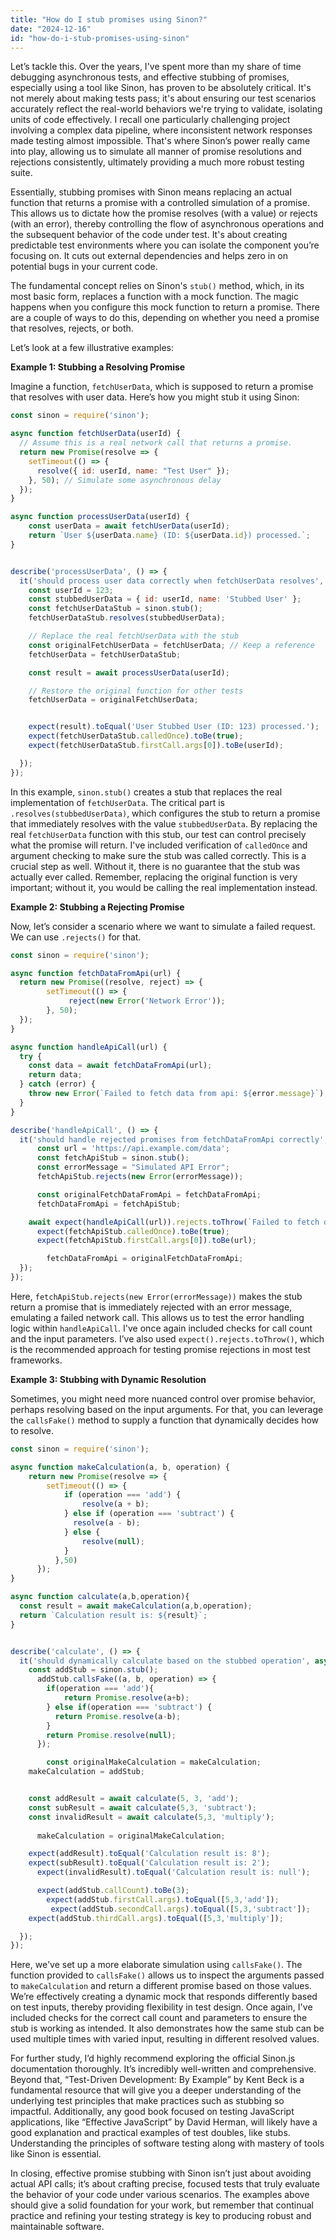 ```yaml
---
title: "How do I stub promises using Sinon?"
date: "2024-12-16"
id: "how-do-i-stub-promises-using-sinon"
---
```


Let’s tackle this. Over the years, I've spent more than my share of time debugging asynchronous tests, and effective stubbing of promises, especially using a tool like Sinon, has proven to be absolutely critical. It's not merely about making tests pass; it's about ensuring our test scenarios accurately reflect the real-world behaviors we're trying to validate, isolating units of code effectively. I recall one particularly challenging project involving a complex data pipeline, where inconsistent network responses made testing almost impossible. That's where Sinon’s power really came into play, allowing us to simulate all manner of promise resolutions and rejections consistently, ultimately providing a much more robust testing suite.

Essentially, stubbing promises with Sinon means replacing an actual function that returns a promise with a controlled simulation of a promise. This allows us to dictate how the promise resolves (with a value) or rejects (with an error), thereby controlling the flow of asynchronous operations and the subsequent behavior of the code under test. It's about creating predictable test environments where you can isolate the component you’re focusing on. It cuts out external dependencies and helps zero in on potential bugs in your current code.

The fundamental concept relies on Sinon's `stub()` method, which, in its most basic form, replaces a function with a mock function. The magic happens when you configure this mock function to return a promise. There are a couple of ways to do this, depending on whether you need a promise that resolves, rejects, or both.

Let’s look at a few illustrative examples:

**Example 1: Stubbing a Resolving Promise**

Imagine a function, `fetchUserData`, which is supposed to return a promise that resolves with user data. Here’s how you might stub it using Sinon:

```javascript
const sinon = require('sinon');

async function fetchUserData(userId) {
  // Assume this is a real network call that returns a promise.
  return new Promise(resolve => {
    setTimeout(() => {
      resolve({ id: userId, name: "Test User" });
    }, 50); // Simulate some asynchronous delay
  });
}

async function processUserData(userId) {
    const userData = await fetchUserData(userId);
    return `User ${userData.name} (ID: ${userData.id}) processed.`;
}


describe('processUserData', () => {
  it('should process user data correctly when fetchUserData resolves', async () => {
    const userId = 123;
    const stubbedUserData = { id: userId, name: 'Stubbed User' };
    const fetchUserDataStub = sinon.stub();
    fetchUserDataStub.resolves(stubbedUserData);

    // Replace the real fetchUserData with the stub
    const originalFetchUserData = fetchUserData; // Keep a reference
    fetchUserData = fetchUserDataStub;

    const result = await processUserData(userId);

    // Restore the original function for other tests
    fetchUserData = originalFetchUserData;


    expect(result).toEqual('User Stubbed User (ID: 123) processed.');
    expect(fetchUserDataStub.calledOnce).toBe(true);
    expect(fetchUserDataStub.firstCall.args[0]).toBe(userId);

  });
});
```

In this example, `sinon.stub()` creates a stub that replaces the real implementation of `fetchUserData`. The critical part is `.resolves(stubbedUserData)`, which configures the stub to return a promise that immediately resolves with the value `stubbedUserData`. By replacing the real `fetchUserData` function with this stub, our test can control precisely what the promise will return. I've included verification of `calledOnce` and argument checking to make sure the stub was called correctly. This is a crucial step as well. Without it, there is no guarantee that the stub was actually ever called. Remember, replacing the original function is very important; without it, you would be calling the real implementation instead.

**Example 2: Stubbing a Rejecting Promise**

Now, let’s consider a scenario where we want to simulate a failed request. We can use `.rejects()` for that.

```javascript
const sinon = require('sinon');

async function fetchDataFromApi(url) {
  return new Promise((resolve, reject) => {
        setTimeout(() => {
             reject(new Error('Network Error'));
        }, 50);
  });
}

async function handleApiCall(url) {
  try {
    const data = await fetchDataFromApi(url);
    return data;
  } catch (error) {
    throw new Error(`Failed to fetch data from api: ${error.message}`);
  }
}

describe('handleApiCall', () => {
  it('should handle rejected promises from fetchDataFromApi correctly', async () => {
      const url = 'https://api.example.com/data';
      const fetchApiStub = sinon.stub();
      const errorMessage = "Simulated API Error";
      fetchApiStub.rejects(new Error(errorMessage));

      const originalFetchDataFromApi = fetchDataFromApi;
      fetchDataFromApi = fetchApiStub;

    await expect(handleApiCall(url)).rejects.toThrow(`Failed to fetch data from api: ${errorMessage}`);
      expect(fetchApiStub.calledOnce).toBe(true);
      expect(fetchApiStub.firstCall.args[0]).toBe(url);

        fetchDataFromApi = originalFetchDataFromApi;
  });
});
```

Here, `fetchApiStub.rejects(new Error(errorMessage))` makes the stub return a promise that is immediately rejected with an error message, emulating a failed network call. This allows us to test the error handling logic within `handleApiCall`. I've once again included checks for call count and the input parameters. I’ve also used `expect().rejects.toThrow()`, which is the recommended approach for testing promise rejections in most test frameworks.

**Example 3: Stubbing with Dynamic Resolution**

Sometimes, you might need more nuanced control over promise behavior, perhaps resolving based on the input arguments. For that, you can leverage the `callsFake()` method to supply a function that dynamically decides how to resolve.

```javascript
const sinon = require('sinon');

async function makeCalculation(a, b, operation) {
    return new Promise(resolve => {
        setTimeout(() => {
            if (operation === 'add') {
                resolve(a + b);
            } else if (operation === 'subtract') {
              resolve(a - b);
            } else {
                resolve(null);
            }
          },50)
      });
}

async function calculate(a,b,operation){
  const result = await makeCalculation(a,b,operation);
  return `Calculation result is: ${result}`;
}


describe('calculate', () => {
  it('should dynamically calculate based on the stubbed operation', async () => {
    const addStub = sinon.stub();
      addStub.callsFake((a, b, operation) => {
        if(operation === 'add'){
            return Promise.resolve(a+b);
        } else if(operation === 'subtract') {
          return Promise.resolve(a-b);
        }
        return Promise.resolve(null);
      });

        const originalMakeCalculation = makeCalculation;
    makeCalculation = addStub;


    const addResult = await calculate(5, 3, 'add');
    const subResult = await calculate(5,3, 'subtract');
    const invalidResult = await calculate(5,3, 'multiply');
    
      makeCalculation = originalMakeCalculation;

    expect(addResult).toEqual('Calculation result is: 8');
    expect(subResult).toEqual('Calculation result is: 2');
      expect(invalidResult).toEqual('Calculation result is: null');

      expect(addStub.callCount).toBe(3);
        expect(addStub.firstCall.args).toEqual([5,3,'add']);
         expect(addStub.secondCall.args).toEqual([5,3,'subtract']);
    expect(addStub.thirdCall.args).toEqual([5,3,'multiply']);

  });
});
```

Here, we've set up a more elaborate simulation using `callsFake()`. The function provided to `callsFake()` allows us to inspect the arguments passed to `makeCalculation` and return a different promise based on those values. We’re effectively creating a dynamic mock that responds differently based on test inputs, thereby providing flexibility in test design. Once again, I've included checks for the correct call count and parameters to ensure the stub is working as intended. It also demonstrates how the same stub can be used multiple times with varied input, resulting in different resolved values.

For further study, I’d highly recommend exploring the official Sinon.js documentation thoroughly. It’s incredibly well-written and comprehensive. Beyond that, “Test-Driven Development: By Example” by Kent Beck is a fundamental resource that will give you a deeper understanding of the underlying test principles that make practices such as stubbing so impactful. Additionally, any good book focused on testing JavaScript applications, like “Effective JavaScript” by David Herman, will likely have a good explanation and practical examples of test doubles, like stubs. Understanding the principles of software testing along with mastery of tools like Sinon is essential.

In closing, effective promise stubbing with Sinon isn’t just about avoiding actual API calls; it’s about crafting precise, focused tests that truly evaluate the behavior of your code under various scenarios. The examples above should give a solid foundation for your work, but remember that continual practice and refining your testing strategy is key to producing robust and maintainable software.
